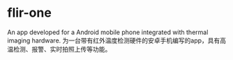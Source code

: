# flir-one

An app developed for a Android mobile phone integrated with thermal imaging hardware.
为一台带有红外温度检测硬件的安卓手机编写的app，具有高温检测、报警、实时拍照上传等功能。
